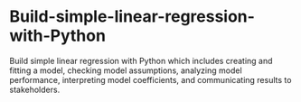 # Build-simple-linear-regression-with-Python
Build simple linear regression with Python  which includes creating and fitting a model, checking model assumptions, analyzing model performance, interpreting model coefficients, and communicating results to stakeholders.
